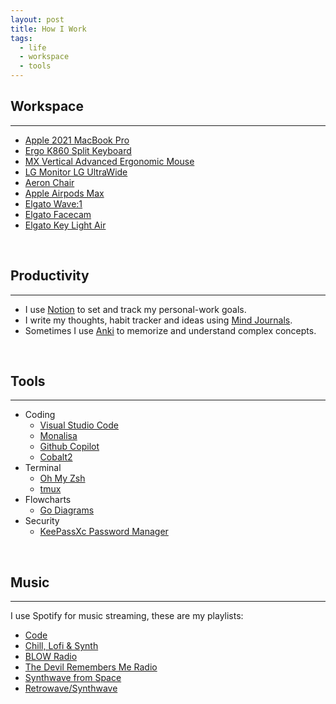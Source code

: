 ```yaml
---
layout: post
title: How I Work
tags:
  - life
  - workspace
  - tools
---
```


## Workspace

---

- [Apple 2021 MacBook Pro](https://www.amazon.es/Apple-MacBook-16-polegadas-Maxcessador-GPU-32%E2%80%91Core/dp/B09JRC9FBZ/ref=sr_1_1?crid=18KM4G75DLDW5&keywords=macbook+pro+m1+16+pulgadas+32gb&qid=1679769249&sprefix=%2Caps%2C89&sr=8-1)
- [Ergo K860 Split Keyboard](https://www.logitech.com/en-us/products/keyboards/ergo-k860-for-business.920-010175.html?sp=3&searchclick=logi)
- [MX Vertical Advanced Ergonomic Mouse](https://www.logitech.com/en-us/products/mice/mx-vertical-ergonomic-mouse.910-005447.html)
- [LG Monitor LG UltraWide](https://www.lg.com/es/monitores/lg-34wn750-b)
- [Aeron Chair](https://store.hermanmiller.com/office-chairs-aeron/aeron-chair/2195348.html?lang=en_US&sku=100073872)
- [Apple Airpods Max](https://www.apple.com/airpods-max/)
- [Elgato Wave:1](https://help.elgato.com/hc/en-us/articles/360044715492-Elgato-Wave-1-Product-Trailer-Video-)
- [Elgato Facecam](https://www.elgato.com/us/en/p/facecam)
- [Elgato Key Light Air](https://www.elgato.com/us/en/p/key-light-air)

<br>

## Productivity

---

- I use [Notion](https://www.notion.so/) to set and track my personal-work goals.
- I write my thoughts, habit tracker and ideas using [Mind Journals](https://mindjournals.com/).
- Sometimes I use [Anki](https://apps.ankiweb.net/) to memorize and understand complex concepts.

<br>

## Tools

---

- Coding
  - [Visual Studio Code](https://code.visualstudio.com/)
  - [Monalisa](https://www.monolisa.dev/)
  - [Github Copilot](https://github.com/features/copilot)
  - [Cobalt2](https://github.com/wesbos/cobalt2)
- Terminal
  - [Oh My Zsh](https://ohmyz.sh/)
  - [tmux](https://github.com/tmux/tmux/wiki)
- Flowcharts
  - [Go Diagrams](https://github.com/jfernancordova/go-diagrams)
- Security
  - [KeePassXc Password Manager](https://keepassxc.org/)

<br>

## Music

---

I use Spotify for music streaming, these are my playlists:

- [Code](https://open.spotify.com/playlist/64wXWgmR88vs34UtF9b5DB?si=MqAvoiQLRnSH5mPmsKGUnA)
- [Chill, Lofi & Synth](https://open.spotify.com/playlist/4qMbc9yPvLm3Dt0cZ5JtKR?si=baed187896544f70)
- [BLOW Radio](https://open.spotify.com/playlist/37i9dQZF1E4qPb8puPcbpZ?si=9T5XyqJSRNmjHp97xaAQKA)
- [The Devil Remembers Me Radio](https://open.spotify.com/playlist/37i9dQZF1E8KhueUhX75me?si=L-QZDX2ISk675eKwy0IAkw)
- [Synthwave from Space](https://open.spotify.com/playlist/4sgUux9hmykyWYmVoe4W6p?si=kxzlcRntTz-oCF6w-I7FJA)
- [Retrowave/Synthwave](https://open.spotify.com/playlist/3ebHKSjHujS4Tyt2KKP97R?si=kwtLqUodQDOtXDEUglCq8A)

